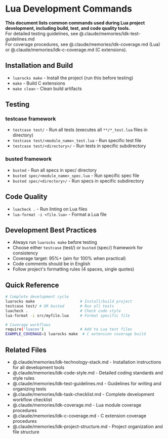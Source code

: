 # Lua Development Commands

**This document lists common commands used during Lua project development, including build, test, and code quality tools.**  
For detailed testing guidelines, see @.claude/memories/ldk-test-guidelines.md  
For coverage procedures, see @.claude/memories/ldk-coverage.md (Lua) or @.claude/memories/ldk-c-coverage.md (C extensions).

## Installation and Build
- `luarocks make` - Install the project (run this before testing)
- `make` - Build C extensions
- `make clean` - Clean build artifacts

## Testing

### testcase framework
- `testcase test/` - Run all tests (executes all `**/*_test.lua` files in directory)
- `testcase test/<module_name>_test.lua` - Run specific test file
- `testcase test/<directory>/` - Run tests in specific subdirectory

### busted framework
- `busted` - Run all specs in spec/ directory
- `busted spec/<module_name>_spec.lua` - Run specific spec file
- `busted spec/<directory>/` - Run specs in specific subdirectory

## Code Quality
- `luacheck .` - Run linting on Lua files
- `lua-format -i <file.lua>` - Format a Lua file

## Development Best Practices
- Always run `luarocks make` before testing
- Choose either `testcase` (test/) or `busted` (spec/) framework for consistency
- Coverage target: 95%+ (aim for 100% when practical)
- Code comments should be in English
- Follow project's formatting rules (4 spaces, single quotes)

## Quick Reference
```bash
# Complete development cycle
luarocks make                    # Install/build project
testcase test/ # OR busted       # Run all tests
luacheck .                       # Check code style
lua-format -i src/myfile.lua     # Format specific file

# Coverage workflows
require('luacov')                # Add to Lua test files
EXAMPLE_COVERAGE=1 luarocks make  # C extension coverage build
```

## Related Files
- @.claude/memories/ldk-technology-stack.md - Installation instructions for all development tools
- @.claude/memories/ldk-code-style.md - Detailed coding standards and style rules
- @.claude/memories/ldk-test-guidelines.md - Guidelines for writing and organizing tests
- @.claude/memories/ldk-task-checklist.md - Complete development workflow checklist
- @.claude/memories/ldk-coverage.md - Lua module coverage procedures
- @.claude/memories/ldk-c-coverage.md - C extension coverage procedures
- @.claude/memories/ldk-project-structure.md - Project organization and file structure